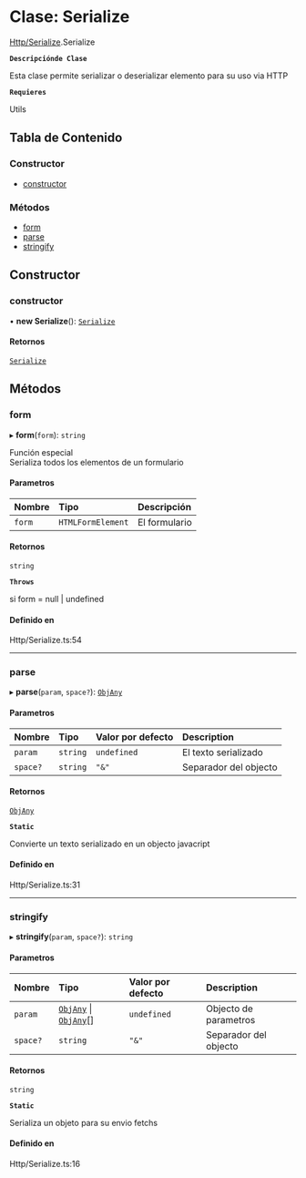 # Clase: Serialize

[Http/Serialize](../wiki/Http.Serialize).Serialize

**`Descripciónde Clase`**

Esta clase permite serializar o deserializar elemento para su uso via HTTP

**`Requieres`**

Utils

## Tabla de Contenido

### Constructor

- [constructor](../wiki/Http.Serialize.Serialize#constructor)

### Métodos

- [form](../wiki/Http.Serialize.Serialize#form)
- [parse](../wiki/Http.Serialize.Serialize#parse)
- [stringify](../wiki/Http.Serialize.Serialize#stringify)

## Constructor

### constructor

• **new Serialize**(): [`Serialize`](../wiki/Http.Serialize.Serialize)

#### Retornos

[`Serialize`](../wiki/Http.Serialize.Serialize)

## Métodos

### form

▸ **form**(`form`): `string`

Función especial<br>
Serializa todos los elementos de un formulario

#### Parametros

| Nombre | Tipo | Descripción |
| :------ | :------ | :------ |
| `form` | `HTMLFormElement` | El formulario |

#### Retornos

`string`

**`Throws`**

si form = null | undefined

#### Definido en

Http/Serialize.ts:54

___

### parse

▸ **parse**(`param`, `space?`): [`ObjAny`](../wiki/Types#objany)

#### Parametros

| Nombre | Tipo | Valor por defecto | Description |
| :------ | :------ | :------ | :------ |
| `param` | `string` | `undefined` | El texto serializado |
| `space?` | `string` | `"&"` | Separador del objecto |

#### Retornos

[`ObjAny`](../wiki/Types#objany)

**`Static`**

Convierte un texto serializado en un objecto javacript

#### Definido en

Http/Serialize.ts:31

___

### stringify

▸ **stringify**(`param`, `space?`): `string`

#### Parametros

| Nombre | Tipo | Valor por defecto | Description |
| :------ | :------ | :------ | :------ |
| `param` | [`ObjAny`](../wiki/Types#objany) \| [`ObjAny`](../wiki/Types#objany)[] | `undefined` | Objecto de parametros |
| `space?` | `string` | `"&"` | Separador del objecto |

#### Retornos

`string`

**`Static`**

Serializa un objeto para su envio fetchs

#### Definido en

Http/Serialize.ts:16
